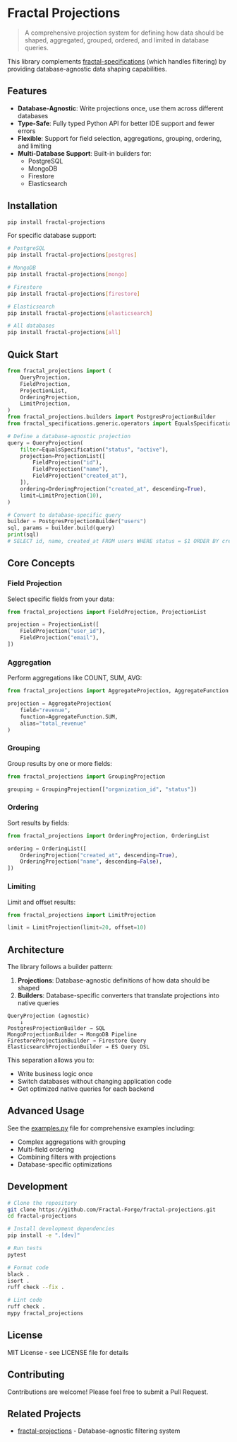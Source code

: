 # Fractal Projections

> A comprehensive projection system for defining how data should be shaped, aggregated, grouped, ordered, and limited in database queries.

This library complements [fractal-specifications](https://pypi.org/project/fractal-specifications/) (which handles filtering) by providing database-agnostic data shaping capabilities.

## Features

- **Database-Agnostic**: Write projections once, use them across different databases
- **Type-Safe**: Fully typed Python API for better IDE support and fewer errors
- **Flexible**: Support for field selection, aggregations, grouping, ordering, and limiting
- **Multi-Database Support**: Built-in builders for:
  - PostgreSQL
  - MongoDB
  - Firestore
  - Elasticsearch

## Installation

```bash
pip install fractal-projections
```

For specific database support:

```bash
# PostgreSQL
pip install fractal-projections[postgres]

# MongoDB
pip install fractal-projections[mongo]

# Firestore
pip install fractal-projections[firestore]

# Elasticsearch
pip install fractal-projections[elasticsearch]

# All databases
pip install fractal-projections[all]
```

## Quick Start

```python
from fractal_projections import (
    QueryProjection,
    FieldProjection,
    ProjectionList,
    OrderingProjection,
    LimitProjection,
)
from fractal_projections.builders import PostgresProjectionBuilder
from fractal_specifications.generic.operators import EqualsSpecification

# Define a database-agnostic projection
query = QueryProjection(
    filter=EqualsSpecification("status", "active"),
    projection=ProjectionList([
        FieldProjection("id"),
        FieldProjection("name"),
        FieldProjection("created_at"),
    ]),
    ordering=OrderingProjection("created_at", descending=True),
    limit=LimitProjection(10),
)

# Convert to database-specific query
builder = PostgresProjectionBuilder("users")
sql, params = builder.build(query)
print(sql)
# SELECT id, name, created_at FROM users WHERE status = $1 ORDER BY created_at DESC LIMIT 10
```

## Core Concepts

### Field Projection

Select specific fields from your data:

```python
from fractal_projections import FieldProjection, ProjectionList

projection = ProjectionList([
    FieldProjection("user_id"),
    FieldProjection("email"),
])
```

### Aggregation

Perform aggregations like COUNT, SUM, AVG:

```python
from fractal_projections import AggregateProjection, AggregateFunction

projection = AggregateProjection(
    field="revenue",
    function=AggregateFunction.SUM,
    alias="total_revenue"
)
```

### Grouping

Group results by one or more fields:

```python
from fractal_projections import GroupingProjection

grouping = GroupingProjection(["organization_id", "status"])
```

### Ordering

Sort results by fields:

```python
from fractal_projections import OrderingProjection, OrderingList

ordering = OrderingList([
    OrderingProjection("created_at", descending=True),
    OrderingProjection("name", descending=False),
])
```

### Limiting

Limit and offset results:

```python
from fractal_projections import LimitProjection

limit = LimitProjection(limit=20, offset=10)
```

## Architecture

The library follows a builder pattern:

1. **Projections**: Database-agnostic definitions of how data should be shaped
2. **Builders**: Database-specific converters that translate projections into native queries

```
QueryProjection (agnostic)
    ↓
PostgresProjectionBuilder → SQL
MongoProjectionBuilder → MongoDB Pipeline
FirestoreProjectionBuilder → Firestore Query
ElasticsearchProjectionBuilder → ES Query DSL
```

This separation allows you to:
- Write business logic once
- Switch databases without changing application code
- Get optimized native queries for each backend

## Advanced Usage

See the [examples.py](fractal_projections/examples.py) file for comprehensive examples including:
- Complex aggregations with grouping
- Multi-field ordering
- Combining filters with projections
- Database-specific optimizations

## Development

```bash
# Clone the repository
git clone https://github.com/Fractal-Forge/fractal-projections.git
cd fractal-projections

# Install development dependencies
pip install -e ".[dev]"

# Run tests
pytest

# Format code
black .
isort .
ruff check --fix .

# Lint code
ruff check .
mypy fractal_projections
```

## License

MIT License - see LICENSE file for details

## Contributing

Contributions are welcome! Please feel free to submit a Pull Request.

## Related Projects

- [fractal-projections](https://github.com/Fractal-Forge/fractal-projections) - Database-agnostic filtering system